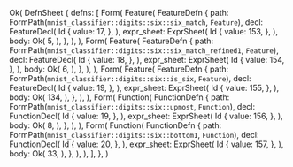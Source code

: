 Ok(
    DefnSheet {
        defns: [
            Form(
                Feature(
                    FeatureDefn {
                        path: FormPath(`mnist_classifier::digits::six::six_match`, `Feature`),
                        decl: FeatureDecl(
                            Id {
                                value: 17,
                            },
                        ),
                        expr_sheet: ExprSheet(
                            Id {
                                value: 153,
                            },
                        ),
                        body: Ok(
                            5,
                        ),
                    },
                ),
            ),
            Form(
                Feature(
                    FeatureDefn {
                        path: FormPath(`mnist_classifier::digits::six::six_match_refined1`, `Feature`),
                        decl: FeatureDecl(
                            Id {
                                value: 18,
                            },
                        ),
                        expr_sheet: ExprSheet(
                            Id {
                                value: 154,
                            },
                        ),
                        body: Ok(
                            6,
                        ),
                    },
                ),
            ),
            Form(
                Feature(
                    FeatureDefn {
                        path: FormPath(`mnist_classifier::digits::six::is_six`, `Feature`),
                        decl: FeatureDecl(
                            Id {
                                value: 19,
                            },
                        ),
                        expr_sheet: ExprSheet(
                            Id {
                                value: 155,
                            },
                        ),
                        body: Ok(
                            134,
                        ),
                    },
                ),
            ),
            Form(
                Function(
                    FunctionDefn {
                        path: FormPath(`mnist_classifier::digits::six::upmost`, `Function`),
                        decl: FunctionDecl(
                            Id {
                                value: 19,
                            },
                        ),
                        expr_sheet: ExprSheet(
                            Id {
                                value: 156,
                            },
                        ),
                        body: Ok(
                            8,
                        ),
                    },
                ),
            ),
            Form(
                Function(
                    FunctionDefn {
                        path: FormPath(`mnist_classifier::digits::six::bottom1`, `Function`),
                        decl: FunctionDecl(
                            Id {
                                value: 20,
                            },
                        ),
                        expr_sheet: ExprSheet(
                            Id {
                                value: 157,
                            },
                        ),
                        body: Ok(
                            33,
                        ),
                    },
                ),
            ),
        ],
    },
)